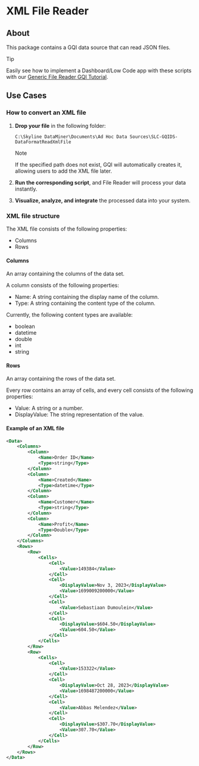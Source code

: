 # XML File Reader

## About

This package contains a GQI data source that can read JSON files.

> [!TIP]
> Easily see how to implement a Dashboard/Low Code app with these scripts with our [Generic File Reader GQI Tutorial](https://catalog.dataminer.services/details/f7ecd365-7bf9-406d-978f-eaca9e3aa9c2).

## Use Cases

### How to convert an XML file

1. **Drop your file** in the following folder:

   `C:\Skyline DataMiner\Documents\Ad Hoc Data Sources\SLC-GQIDS-DataFormatReadXmlFile`
  
   > [!NOTE]
   > If the specified path does not exist, GQI will automatically creates it, allowing users to add the XML file later.

1. **Run the corresponding script**, and File Reader will process your data instantly.  
1. **Visualize, analyze, and integrate** the processed data into your system.  

### XML file structure

The XML file consists of the following properties:

- Columns
- Rows

#### Columns

An array containing the columns of the data set.

A column consists of the following properties:

- Name: A string containing the display name of the column.
- Type: A string containing the content type of the column.

Currently, the following content types are available:

- boolean
- datetime
- double
- int
- string

#### Rows

An array containing the rows of the data set.

Every row contains an array of cells, and every cell consists of the following properties:

- Value: A string or a number.
- DisplayValue: The string representation of the value.

#### Example of an XML file

```xml
<Data>
    <Columns>
        <Column>
            <Name>Order ID</Name>
            <Type>string</Type>
        </Column>
        <Column>
            <Name>Created</Name>
            <Type>datetime</Type>
        </Column>
        <Column>
            <Name>Customer</Name>
            <Type>string</Type>
        </Column>
        <Column>
            <Name>Profit</Name>
            <Type>Double</Type>
        </Column>
    </Columns>
    <Rows>
        <Row>
            <Cells>
                <Cell>
                    <Value>149384</Value>
                </Cell>
                <Cell>
                    <DisplayValue>Nov 3, 2023</DisplayValue>
                    <Value>1699009200000</Value>
                </Cell>
                <Cell>
                    <Value>Sebastiaan Dumoulein</Value>
                </Cell>
                <Cell>
                    <DisplayValue>$604.50</DisplayValue>
                    <Value>604.50</Value>
                </Cell>
            </Cells>
        </Row>
        <Row>
            <Cells>
                <Cell>
                    <Value>153322</Value>
                </Cell>
                <Cell>
                    <DisplayValue>Oct 28, 2023</DisplayValue>
                    <Value>1698487200000</Value>
                </Cell>
                <Cell>
                    <Value>Abbas Melendez</Value>
                </Cell>
                <Cell>
                    <DisplayValue>$307.70</DisplayValue>
                    <Value>307.70</Value>
                </Cell>
            </Cells>
        </Row>
    </Rows>
</Data>
```